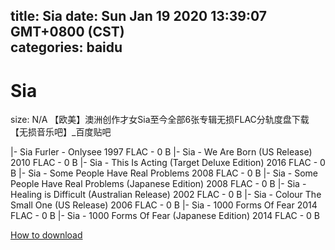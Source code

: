 
title: Sia
date: Sun Jan 19 2020 13:39:07 GMT+0800 (CST)    
categories: baidu
---

# Sia
size: N/A
 【欧美】澳洲创作才女Sia至今全部6张专辑无损FLAC分轨度盘下载【无损音乐吧】_百度贴吧
 
|- Sia Furler - Onlysee 1997 FLAC - 0 B
|- Sia - We Are Born (US Release) 2010 FLAC - 0 B
|- Sia - This Is Acting (Target Deluxe Edition) 2016 FLAC - 0 B
|- Sia - Some People Have Real Problems 2008 FLAC - 0 B
|- Sia - Some People Have Real Problems (Japanese Edition) 2008 FLAC - 0 B
|- Sia - Healing is Difficult (Australian Release) 2002 FLAC - 0 B
|- Sia - Colour The Small One (US Release) 2006 FLAC - 0 B
|- Sia - 1000 Forms Of Fear 2014 FLAC - 0 B
|- Sia - 1000 Forms Of Fear (Japanese Edition) 2014 FLAC - 0 B

[How to download](https://bpcam.bemobtrk.com/go/2ceec3aa-1ca2-46d6-b9ff-aaa5c184517c?jno=1328)